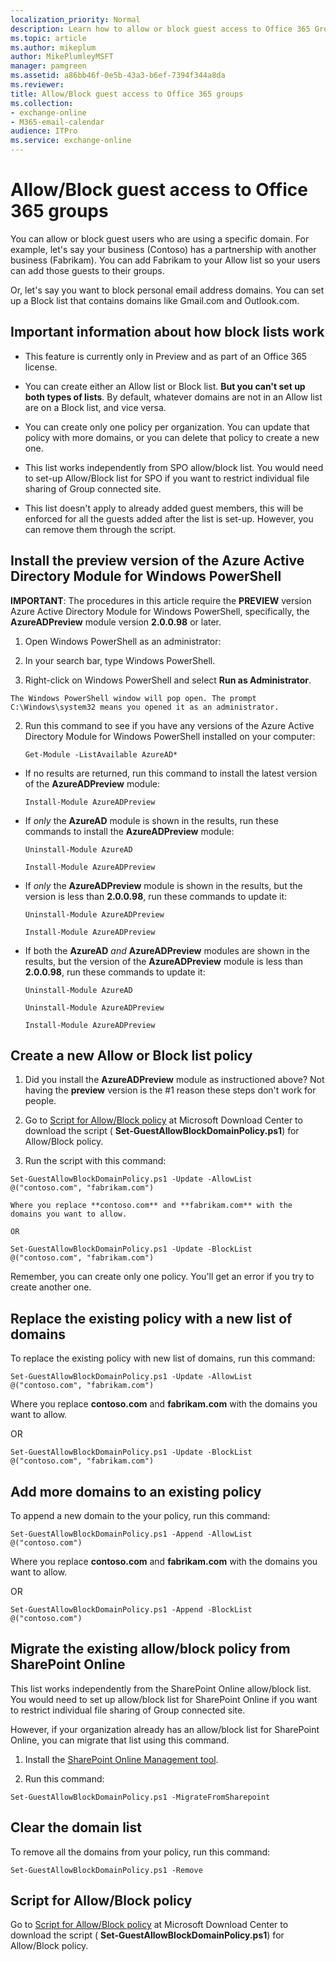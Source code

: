```yaml
---
localization_priority: Normal
description: Learn how to allow or block guest access to Office 365 Groups.
ms.topic: article
ms.author: mikeplum
author: MikePlumleyMSFT
manager: pamgreen
ms.assetid: a86bb46f-0e5b-43a3-b6ef-7394f344a8da
ms.reviewer: 
title: Allow/Block guest access to Office 365 groups
ms.collection: 
- exchange-online
- M365-email-calendar
audience: ITPro
ms.service: exchange-online
---
```


# Allow/Block guest access to Office 365 groups

You can allow or block guest users who are using a specific domain. For example, let's say your business (Contoso) has a partnership with another business (Fabrikam). You can add Fabrikam to your Allow list so your users can add those guests to their groups.

Or, let's say you want to block personal email address domains. You can set up a Block list that contains domains like Gmail.com and Outlook.com.

## Important information about how block lists work

- This feature is currently only in Preview and as part of an Office 365 license. 

- You can create either an Allow list or Block list. **But you can't set up both types of lists**. By default, whatever domains are not in an Allow list are on a Block list, and vice versa.

- You can create only one policy per organization. You can update that policy with more domains, or you can delete that policy to create a new one.

- This list works independently from SPO allow/block list. You would need to set-up Allow/Block list for SPO if you want to restrict individual file sharing of Group connected site.

- This list doesn't apply to already added guest members, this will be enforced for all the guests added after the list is set-up. However, you can remove them through the script.

## Install the preview version of the Azure Active Directory Module for Windows PowerShell

 **IMPORTANT**: The procedures in this article require the **PREVIEW** version Azure Active Directory Module for Windows PowerShell, specifically, the **AzureADPreview** module version **2.0.0.98** or later.

1. Open Windows PowerShell as an administrator:

  1. In your search bar, type Windows PowerShell.

  2. Right-click on Windows PowerShell and select **Run as Administrator**.

    The Windows PowerShell window will pop open. The prompt C:\Windows\system32 means you opened it as an administrator.

2. Run this command to see if you have any versions of the Azure Active Directory Module for Windows PowerShell installed on your computer:

    ```
    Get-Module -ListAvailable AzureAD*
    ```

  - If no results are returned, run this command to install the latest version of the **AzureADPreview** module:

    ```
    Install-Module AzureADPreview
    ```

  - If *only* the **AzureAD** module is shown in the results, run these commands to install the **AzureADPreview** module:

    ```
    Uninstall-Module AzureAD
    ```

    ```
    Install-Module AzureADPreview
    ```

  - If *only* the **AzureADPreview** module is shown in the results, but the version is less than **2.0.0.98**, run these commands to update it:

    ```
    Uninstall-Module AzureADPreview
    ```

    ```
    Install-Module AzureADPreview
    ```

  - If both the **AzureAD** *and* **AzureADPreview** modules are shown in the results, but the version of the **AzureADPreview** module is less than **2.0.0.98**, run these commands to update it:

    ```
    Uninstall-Module AzureAD
    ```

    ```
    Uninstall-Module AzureADPreview
    ```

    ```
    Install-Module AzureADPreview
    ```

## Create a new Allow or Block list policy

1. Did you install the **AzureADPreview** module as instructioned above? Not having the **preview** version is the #1 reason these steps don't work for people.

2. Go to [Script for Allow/Block policy](https://go.microsoft.com/fwlink/p/?linkid=857710) at Microsoft Download Center to download the script ( **Set-GuestAllowBlockDomainPolicy.ps1**) for Allow/Block policy.

3. Run the script with this command:

  ```
  Set-GuestAllowBlockDomainPolicy.ps1 -Update -AllowList @("contoso.com", "fabrikam.com")
  ```

    Where you replace **contoso.com** and **fabrikam.com** with the domains you want to allow.

    OR

  ```
  Set-GuestAllowBlockDomainPolicy.ps1 -Update -BlockList @("contoso.com", "fabrikam.com")
  ```

  Remember, you can create only one policy. You'll get an error if you try to create another one.

## Replace the existing policy with a new list of domains

To replace the existing policy with new list of domains, run this command:

```
Set-GuestAllowBlockDomainPolicy.ps1 -Update -AllowList @("contoso.com", "fabrikam.com")
```

Where you replace **contoso.com** and **fabrikam.com** with the domains you want to allow.

OR

```
Set-GuestAllowBlockDomainPolicy.ps1 -Update -BlockList @("contoso.com", "fabrikam.com")
```

## Add more domains to an existing policy

To append a new domain to the your policy, run this command:

```
Set-GuestAllowBlockDomainPolicy.ps1 -Append -AllowList @("contoso.com")
```

Where you replace **contoso.com** and **fabrikam.com** with the domains you want to allow.

OR

```
Set-GuestAllowBlockDomainPolicy.ps1 -Append -BlockList @("contoso.com")
```

## Migrate the existing allow/block policy from SharePoint Online

This list works independently from the SharePoint Online allow/block list. You would need to set up allow/block list for SharePoint Online if you want to restrict individual file sharing of Group connected site.

However, if your organization already has an allow/block list for SharePoint Online, you can migrate that list using this command.

1. Install the [SharePoint Online Management tool](https://go.microsoft.com/fwlink/p/?linkid=854002).

2. Run this command:

  ```
  Set-GuestAllowBlockDomainPolicy.ps1 -MigrateFromSharepoint
  ```

## Clear the domain list

To remove all the domains from your policy, run this command:

```
Set-GuestAllowBlockDomainPolicy.ps1 -Remove
```

## Script for Allow/Block policy
<a name="bkmk_script"> </a>

Go to [Script for Allow/Block policy](https://go.microsoft.com/fwlink/p/?linkid=857710) at Microsoft Download Center to download the script ( **Set-GuestAllowBlockDomainPolicy.ps1**) for Allow/Block policy.
